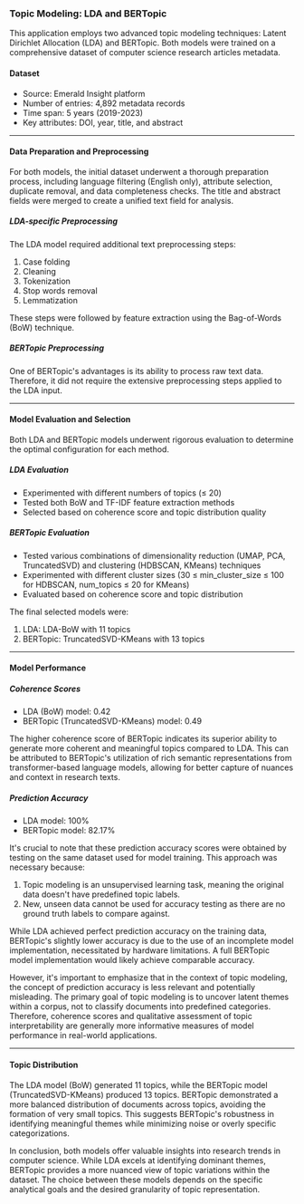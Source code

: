 ### Topic Modeling: LDA and BERTopic

This application employs two advanced topic modeling techniques: Latent Dirichlet Allocation (LDA) and BERTopic. Both models were trained on a comprehensive dataset of computer science research articles metadata.


#### Dataset

- Source: Emerald Insight platform
- Number of entries: 4,892 metadata records
- Time span: 5 years (2019-2023)
- Key attributes: DOI, year, title, and abstract

---

#### Data Preparation and Preprocessing

For both models, the initial dataset underwent a thorough preparation process, including language filtering (English only), attribute selection, duplicate removal, and data completeness checks. The title and abstract fields were merged to create a unified text field for analysis.


##### LDA-specific Preprocessing
The LDA model required additional text preprocessing steps:
1. Case folding
2. Cleaning
3. Tokenization
4. Stop words removal
5. Lemmatization

These steps were followed by feature extraction using the Bag-of-Words (BoW) technique.


##### BERTopic Preprocessing
One of BERTopic's advantages is its ability to process raw text data. Therefore, it did not require the extensive preprocessing steps applied to the LDA input.

---

#### Model Evaluation and Selection

Both LDA and BERTopic models underwent rigorous evaluation to determine the optimal configuration for each method.


##### LDA Evaluation
- Experimented with different numbers of topics (≤ 20)
- Tested both BoW and TF-IDF feature extraction methods
- Selected based on coherence score and topic distribution quality


##### BERTopic Evaluation
- Tested various combinations of dimensionality reduction (UMAP, PCA, TruncatedSVD) and clustering (HDBSCAN, KMeans) techniques
- Experimented with different cluster sizes (30 ≤ min_cluster_size ≤ 100 for HDBSCAN, num_topics ≤ 20 for KMeans)
- Evaluated based on coherence score and topic distribution


The final selected models were:
1. LDA: LDA-BoW with 11 topics
2. BERTopic: TruncatedSVD-KMeans with 13 topics

---

#### Model Performance

##### Coherence Scores
- LDA (BoW) model: 0.42
- BERTopic (TruncatedSVD-KMeans) model: 0.49

The higher coherence score of BERTopic indicates its superior ability to generate more coherent and meaningful topics compared to LDA. This can be attributed to BERTopic's utilization of rich semantic representations from transformer-based language models, allowing for better capture of nuances and context in research texts.


##### Prediction Accuracy
- LDA model: 100%
- BERTopic model: 82.17%


It's crucial to note that these prediction accuracy scores were obtained by testing on the same dataset used for model training. This approach was necessary because:

1. Topic modeling is an unsupervised learning task, meaning the original data doesn't have predefined topic labels.
2. New, unseen data cannot be used for accuracy testing as there are no ground truth labels to compare against.

While LDA achieved perfect prediction accuracy on the training data, BERTopic's slightly lower accuracy is due to the use of an incomplete model implementation, necessitated by hardware limitations. A full BERTopic model implementation would likely achieve comparable accuracy.

However, it's important to emphasize that in the context of topic modeling, the concept of prediction accuracy is less relevant and potentially misleading. The primary goal of topic modeling is to uncover latent themes within a corpus, not to classify documents into predefined categories. Therefore, coherence scores and qualitative assessment of topic interpretability are generally more informative measures of model performance in real-world applications.

---

#### Topic Distribution

The LDA model (BoW) generated 11 topics, while the BERTopic model (TruncatedSVD-KMeans) produced 13 topics. BERTopic demonstrated a more balanced distribution of documents across topics, avoiding the formation of very small topics. This suggests BERTopic's robustness in identifying meaningful themes while minimizing noise or overly specific categorizations.

In conclusion, both models offer valuable insights into research trends in computer science. While LDA excels at identifying dominant themes, BERTopic provides a more nuanced view of topic variations within the dataset. The choice between these models depends on the specific analytical goals and the desired granularity of topic representation.